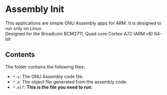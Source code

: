 # Assembly Init

This applications are simple GNU Assembly apps for ARM. It is designed to run only on Linux.<br>
Designed for the Broadcom BCM2711, Quad core Cortex-A72 (ARM v8) 64-bit

## Contents

The folder contains the following files:

- `*.s`: The GNU Assembly code file.
- `*.o`: The object file generated from the assembly code.
- `*.elf`: **This is the file you need to run.**
